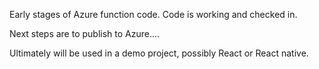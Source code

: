 Early stages of Azure function code.  Code is working and checked in.  

Next steps are to publish to Azure....

Ultimately will be used in a demo project, possibly React or React native.
